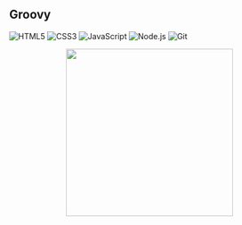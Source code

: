 ## Groovy

![HTML5](https://img.shields.io/badge/HTML5-%23E34F26.svg?style=for-the-badge&logo=html5&logoColor=white)
![CSS3](https://img.shields.io/badge/CSS3-%231572B6.svg?style=for-the-badge&logo=css3&logoColor=white)
![JavaScript](https://img.shields.io/badge/JavaScript-%23F7DF1E.svg?style=for-the-badge&logo=javascript&logoColor=black)
![Node.js](https://img.shields.io/badge/Node.js-%23339933.svg?style=for-the-badge&logo=node.js&logoColor=white)
![Git](https://img.shields.io/badge/Git-%23F05032.svg?style=for-the-badge&logo=git&logoColor=white)



<p align="center">
  <img src="![ball_lightning](https://github.com/user-attachments/assets/89983366-2c50-48d4-ad6a-0ef764587cfc)" width="300" height="auto">
</p>

